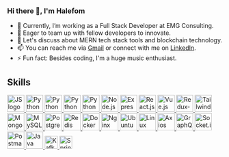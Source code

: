 ### Hi there 👋, I'm Halefom

- 🚀 Currently, I’m working as a Full Stack Developer at EMG Consulting.
- 🤝 Eager to team up with fellow developers to innovate.
- 💬 Let's discuss about MERN tech stack tools and blockchain technology.
- 📫 You can reach me via [Gmail](mailto:hannelalex12@gmail.com) or connect with me on [LinkedIn](https://www.linkedin.com/in/hanielsd).
- ⚡ Fun fact: Besides coding, I'm a huge music enthusiast.

## Skills
  <a href="https://developer.mozilla.org/en-US/docs/Web/JavaScript">
    <img src="https://github.com/abrahamhba/programming-languages-logos/blob/master/src/javascript/javascript.png" alt="JS logo" width="40">
  </a>
  <a href="https://developer.mozilla.org/en-US/docs/Web/HTML">
    <img src="https://cdn.simpleicons.org/html5" alt="Python logo" width="40">
  </a>
  <a href="https://developer.mozilla.org/en-US/docs/Web/CSS">
    <img src="https://cdn.simpleicons.org/css3/blue/dark" alt="Python logo" width="40">
  </a>
  <a href="https://www.typescriptlang.org">
    <img src="https://github.com/abrahamhba/programming-languages-logos/blob/master/src/typescript/typescript.png" alt="Python logo" width="40">
  </a>
  <a href="https://docs.python.org">
    <img src="https://github.com/abrahamhba/programming-languages-logos/blob/master/src/python/python.png" alt="Python logo" width="40">
  </a>
  
  <a href="https://nodejs.org">
    <img src="https://cdn.simpleicons.org/node.js" alt="Node.js" width="40">
  </a>
  <a href="https://expressjs.com">
    <img src="https://cdn.simpleicons.org/express/white" alt="Express.js" width="40">
  </a>  
  <a href="https://react.dev">
    <img src="https://cdn.simpleicons.org/react" alt="React.js" width="40">
  </a>
  <a href="https://vuejs.org">
    <img src="https://cdn.simpleicons.org/vue.js" alt="Vue.js" width="40">
  </a>
  <a href="https://redux-toolkit.js.org">
    <img src="https://cdn.simpleicons.org/redux" alt="Redux-toolkit" width="40">
  </a>
  <a href="https://tailwindcss.com">
    <img src="https://cdn.simpleicons.org/tailwindcss" alt="Tailwindcss" width="40">
  </a>  
  <a href="https://www.mongodb.com">
    <img src="https://cdn.simpleicons.org/mongodb" alt="Mongodb" width="40">
  </a>  
  <a href="https://www.mysql.com">
    <img src="https://cdn.simpleicons.org/mysql" alt="MySQL" width="40">
  </a>  
  <a href="https://www.postgresql.org">
    <img src="https://cdn.simpleicons.org/postgresql" alt="PostgreSQL" width="40">
  </a>  
  <a href="https://redis.io">
    <img src="https://cdn.simpleicons.org/redis" alt="Redis" width="40">
  </a>  
  <a href="https://www.docker.com">
    <img src="https://cdn.simpleicons.org/docker" alt="Docker" width="40">
  </a>  
  <a href="https://www.nginx.com">
    <img src="https://cdn.simpleicons.org/nginx" alt="Nginx" width="40">
  </a>  
  <a href="https://ubuntu.com">
    <img src="https://cdn.simpleicons.org/ubuntu" alt="Ubuntu" width="40">
  </a>  
  <a href="https://www.linux.org">
    <img src="https://cdn.simpleicons.org/linux" alt="Linux" width="40">
  </a>  
  <a href="https://axios-http.com">
    <img src="https://cdn.simpleicons.org/axios" alt="Axios" width="40">
  </a>  
  <a href="https://graphql.org">
    <img src="https://cdn.simpleicons.org/graphql" alt="GraphQL" width="40">
  </a>  
  <a href="https://socket.io">
    <img src="https://cdn.simpleicons.org/socket.io/white" alt="Socket.io" width="40">
  </a>  
  <a href="https://www.postman.com">
    <img src="https://cdn.simpleicons.org/postman" alt="Postman" width="40">
  </a>
  <a href="https://www.java.com">
    <img src="https://github.com/abranhe/programming-languages-logos/blob/master/src/java/java.png" alt="Java" width="40">
  </a>
  <a href="https://kafka.apache.org/">
    <img src="https://static.cdnlogo.com/logos/k/35/kafka.svg" alt="Kafka" width="30">
  </a>
  <a href="https://spring.io/">
    <img src="https://img.icons8.com/?size=100&id=90519&format=png&color=000000" alt="Spring Boot" width="30">
  </a>
